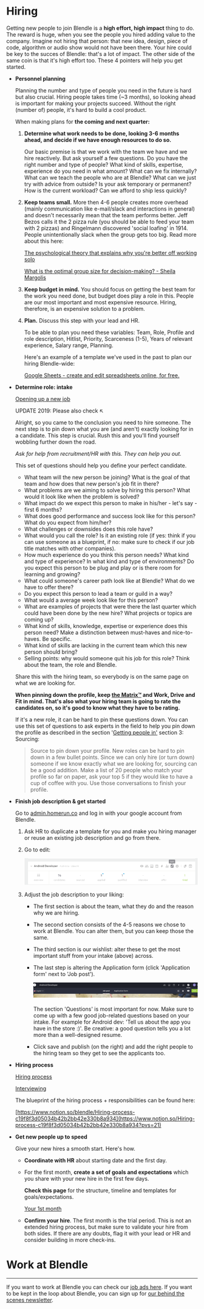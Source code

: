 # Hiring

Getting new people to join Blendle is a **high effort, high impact** thing to do. The reward is huge, when you see the people you hired adding value to the company. Imagine not hiring that person: that new idea, design, piece of code, algorithm or audio show would not have been there. Your hire could be key to the succes of Blendle: that's a lot of impact. The other side of the same coin is that it's high effort too. These 4 pointers will help you get started. 

- **Personnel planning**
    
    Planning the number and type of people you need in the future is hard but also crucial. Hiring people takes time (~3 months), so looking ahead is important for making your projects succeed. Without the right (number of) people, it's hard to build a cool product.
    
    When making plans for **the coming and next quarter:**
    
    1. **Determine what work needs to be done, looking 3-6 months ahead, and decide if we have enough resources to do so.** 
        
        Our basic premise is that we work with the team we have and we hire reactively. But ask yourself a few questions. Do you have the right number and type of people? What kind of skills, expertise, experience do you need in what amount? What can we fix internally? What can we teach the people who are at Blendle? What can we just try with advice from outside? Is your ask temporary or permanent? How is the current workload? Can we afford to ship less quickly? 
        
    2. **Keep teams small.** More then 4-6 people creates more overhead (mainly communication like e-mail/slack and interactions in general) and doesn't necessarily mean that the team performs better. Jeff Bezos calls it the 2 pizza rule (you should be able to feed your team with 2 pizzas) and Ringelmann discovered 'social loafing' in 1914. People unintentionally slack when the group gets too big. Read more about this here:
        
        [The psychological theory that explains why you're better off working solo](https://qz.com/848267/the-ringelmann-effect-productivity-increases-when-youre-working-solo-rather-than-on-a-team/)
        
        [What is the optimal group size for decision-making? - Sheila Margolis](https://sheilamargolis.com/2011/01/24/what-is-the-optimal-group-size-for-decision-making/)
        
    3. **Keep budget in mind.** You should focus on getting the best team for the work you need done, but budget does play a role in this. People are our most important and most expensive resource. Hiring, therefore, is an expensive solution to a problem. 
    4. **Plan.** Discuss this step with your lead and HR.
        
        To be able to plan you need these variables: Team, Role, Profile and role description, Hitlist, Priority, Scarceness (1-5), Years of relevant experience, Salary range, Planning. 
        
         Here's an example of a template we've used in the past to plan our hiring Blendle-wide:
        
        [Google Sheets - create and edit spreadsheets online, for free.](https://docs.google.com/spreadsheets/d/1X9C2vGjxwdD2RSXcObW6A9rgd5XaD-zoFL1OIw5y5kQ/edit#gid=981401373)
        
- **Determine role: intake**
    
    [Opening up a new job](Hiring%208e249f7e473c4ee78be227ea73251e6e/Opening%20up%20a%20new%20job%20e87e10e882b54b5e98d2f1438ebebdae.md)
    
    UPDATE 2019: Please also check ↖︎
    
    Alright, so you came to the conclusion you need to hire someone. The next step is to pin down what you are (and aren't) exactly looking for in a candidate. This step is crucial. Rush this and you'll find yourself wobbling further down the road. 
    
    *Ask for help from recruitment/HR with this. They can help you out.*
    
    This set of questions should help you define your perfect candidate.
    
    - What team will the new person be joining? What is the goal of that team and how does that new person's job fit in there?
    - What problems are we aiming to solve by hiring this person? What would it look like when the problem is solved?
    - What impact do we expect this person to make in his/her - let's say - first 6 months?
    - What does good performance and success look like for this person? What do you expect from him/her?
    - What challenges or downsides does this role have?
    - What would you call the role? Is it an existing role (if yes: think if you can use someone as a blueprint, if no: make sure to check if our job title matches with other companies).
    - How much experience do you think this person needs? What kind and type of experience? In what kind and type of environments? Do you expect this person to be plug and play or is there room for learning and growing?
    - What could someone's career path look like at Blendle? What do we have to offer there?
    - Do you expect this person to lead a team or guild in a way?
    - What would a average week look like for this person?
    - What are examples of projects that were there the last quarter which could have been done by the new hire? What projects or topics are coming up?
    - What kind of skills, knowledge, expertise or experience does this person need? Make a distinction between must-haves and nice-to-haves. Be specific.
    - What kind of skills are lacking in the current team which this new person should bring?
    - Selling points: why would someone quit his job for this role? Think about the team, the role and Blendle.
    
    Share this with the hiring team, so everybody is on the same page on what we are looking for.
    
    **When pinning down the profile, keep [the Matrix™](https://docs.google.com/spreadsheets/d/1HO4cEH0dguBywUzjT3FMUSGiJbgGjOQDdaILl0BaJME/edit#gid=1890661785) and Work, Drive and Fit in mind. That's also what your hiring team is going to rate the candidates on, so it's good to know what they have to be rating.** 
    
    If it's a new role, it can be hard to pin these questions down. You can use this set of questions to ask experts in the field to help you pin down the profile as described in the section '[Getting people in'](https://www.notion.so/beae540c6eb54f87b43bb2123d50f23e?pvs=21) section 3: Sourcing:
    
    > Source to pin down your profile. New roles can be hard to pin down in a few bullet points. Since we can only hire (or turn down) someone if we know exactly what we are looking for, sourcing can be a good addition. Make a list of 20 people who match your profile so far on paper, ask your top 5 if they would like to have a cup of coffee with you. Use those conversations to finish your profile.
    > 
- **Finish job description & get started**
    
    Go to [admin.homerun.co](http://admin.homerun.co) and log in with your google account from Blendle.
    
    1. Ask HR to duplicate a template for you and make you hiring manager or reuse an existing job description and go from there. 
    2. Go to edit:
        
        ![Hiring%208e249f7e473c4ee78be227ea73251e6e/Schermafbeelding2018-07-10om13.11.25.png](Hiring%208e249f7e473c4ee78be227ea73251e6e/Schermafbeelding2018-07-10om13.11.25.png)
        
    3. Adjust the job description to your liking:
        - The first section is about the team, what they do and the reason why we are hiring.
        - The second section consists of the 4-5 reasons we chose to work at Blendle. You can alter them, but you can keep those the same.
        - The third section is our wishlist: alter these to get the most important stuff from your intake (above) across.
        - The last step is altering the Application form (click 'Application form' next to 'Job post').
            
            ![Hiring%208e249f7e473c4ee78be227ea73251e6e/Schermafbeelding2018-07-10om13.15.50.png](Hiring%208e249f7e473c4ee78be227ea73251e6e/Schermafbeelding2018-07-10om13.15.50.png)
            
            The section 'Questions' is most important for now. Make sure to come up with a few good job-related questions based on your intake. For example for Android dev: 'Tell us about the app you have in the store :)'. Be creative: a good question tells you a lot more than a well-designed resume.
            
        - Click save and publish (on the right) and add the right people to the hiring team so they get to see the applicants too.
- **Hiring process**
    
    [Hiring process](Hiring%208e249f7e473c4ee78be227ea73251e6e/Hiring%20process%2015ec5693ba144eacb865d3eb18e2f310.md)
    
    [Interviewing](Hiring%208e249f7e473c4ee78be227ea73251e6e/Interviewing%209b3c198da3234c56abcd7b43f21ca731.md)
    
    The blueprint of the hiring process + responsibilities can be found here:
    
    [https://www.notion.so/blendle/Hiring-process-c19f8f3d05034b42b2bb42e330b8a934](https://www.notion.so/Hiring-process-c19f8f3d05034b42b2bb42e330b8a934?pvs=21)
    
- **Get new people up to speed**
    
    Give your new hires a smooth start. Here's how.
    
    - **Coordinate with HR** about starting date and the first day.
    - For the first month, **create a set of goals and expectations** which you share with your new hire in the first few days.
        
        **Check this page** for the structure, timeline and templates for goals/expectations.
        
        [Your 1st month ](Your%201st%20month%200f0116c08f2b4eea8adce881ce6f3bbb.md)
        
    - **Confirm your hire**. The first month is the trial period. This is not an extended hiring process, but make sure to validate your hire from both sides. If there are any doubts, flag it with your lead or HR and consider building in more check-ins.

# Work at Blendle

---

If you want to work at Blendle you can check our [job ads here](https://blendle.homerun.co/). If you want to be kept in the loop about Blendle, you can sign up for [our behind the scenes newsletter](https://blendle.homerun.co/yes-keep-me-posted/tr/apply?token=8092d4128c306003d97dd3821bad06f2).
